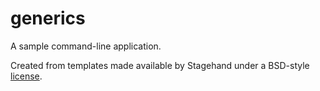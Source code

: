 # generics

A sample command-line application.

Created from templates made available by Stagehand under a BSD-style
[license](https://github.com/dart-lang/stagehand/blob/master/LICENSE).
